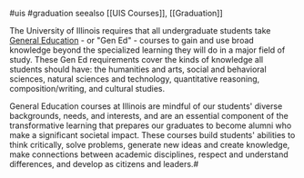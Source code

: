 #uis #graduation 
seealso [[UIS Courses]], [[Graduation]]

The University of Illinois requires that all undergraduate students take [General Education](https://courses.illinois.edu/gened/DEFAULT/DEFAULT) - or "Gen Ed" - courses to gain and use broad knowledge beyond the specialized learning they will do in a major field of study. These Gen Ed requirements cover the kinds of knowledge all students should have: the humanities and arts, social and behavioral sciences, natural sciences and technology, quantitative reasoning, composition/writing, and cultural studies.

General Education courses at Illinois are mindful of our students' diverse backgrounds, needs, and interests, and are an essential component of the transformative learning that prepares our graduates to become alumni who make a significant societal impact. These courses build students' abilities to think critically, solve problems, generate new ideas and create knowledge, make connections between academic disciplines, respect and understand differences, and develop as citizens and leaders.#
